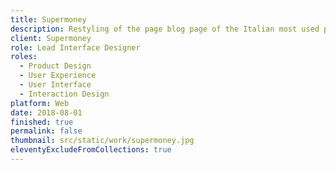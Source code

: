 ```yaml
---
title: Supermoney
description: Restyling of the page blog page of the Italian most used price comparison website.
client: Supermoney
role: Lead Interface Designer
roles:
  - Product Design
  - User Experience
  - User Interface
  - Interaction Design
platform: Web
date: 2018-08-01
finished: true
permalink: false
thumbnail: src/static/work/supermoney.jpg
eleventyExcludeFromCollections: true
---
```

